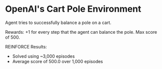 # OpenAI's Cart Pole Environment

Agent tries to successfully balance a pole on a cart.

Rewards: +1 for every step that the agent can balance the pole. Max score of 500.

REINFORCE Results:
- Solved using ~3,000 episodes
- Average score of 500.0 over 1,000 episodes